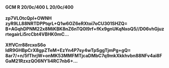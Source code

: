 #### GCM R 20/0c/400 L 20/0c/400
**zp7VLOtcQpl+OWNH**<br/>**zyR9LL88NRTDPPtqrL+Q1w6OZ6eRXtoi7oCU301SHZQ=**<br/>**B+AGqhDPNM22x8MiKBK8nZ6nTQ0I9rf+fKx9gnUKqNxoQ5//D06vhGjuzrtegairLi5rcCbt4VBHK0mC...**<br/><br/>
**XffVCrr88rcxoS6o**<br/>**IdR9GHBpCrX8gpZTeM+EzYn4P7sy4wTpSggTjmPg+gQ=**<br/>**8ar7/+n/5fThrjW+onMK53MMFMTjcaDMbC7q9mkXkkhvbn88NFv4ai8FGaM21RzxzQO6NY1i4RC7nb6+...**